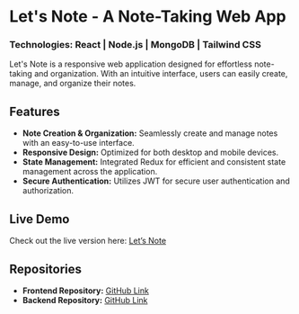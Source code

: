 # Let's Note - A Note-Taking Web App

### Technologies: React | Node.js | MongoDB | Tailwind CSS

Let's Note is a responsive web application designed for effortless note-taking and organization. With an intuitive interface, users can easily create, manage, and organize their notes.

## Features

- **Note Creation & Organization:** Seamlessly create and manage notes with an easy-to-use interface.
- **Responsive Design:** Optimized for both desktop and mobile devices.
- **State Management:** Integrated Redux for efficient and consistent state management across the application.
- **Secure Authentication:** Utilizes JWT for secure user authentication and authorization.

## Live Demo

Check out the live version here: [Let’s Note](https://letsnote-frontend.vercel.app/)

## Repositories

- **Frontend Repository:** [GitHub Link](https://github.com/DineshK3012/letsnote_frontend)
- **Backend Repository:** [GitHub Link](https://github.com/DineshK3012/letsnote_backend)

